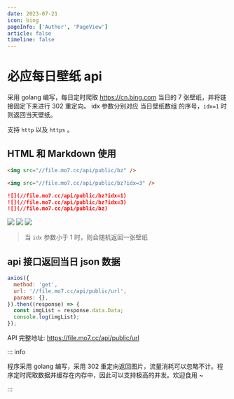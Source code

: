 ```yaml
---
date: 2023-07-21
icon: bing
pageInfo: ['Author', 'PageView']
article: false
timeline: false
---
```


# 必应每日壁纸 api

采用 golang 编写，每日定时爬取 https://cn.bing.com 当日的 7 张壁纸，并将链接固定下来进行 302 重定向。 idx 参数分别对应 当日壁纸数组 的序号，`idx=1` 时则返回当天壁纸。

支持 `http` 以及 `https` 。

## HTML 和 Markdown 使用

```html
<img src="//file.mo7.cc/api/public/bz" />

<img src="//file.mo7.cc/api/public/bz?idx=3" />
```

```markdown
![](//file.mo7.cc/api/public/bz?idx=1)
![](//file.mo7.cc/api/public/bz?idx=3)
![](//file.mo7.cc/api/public/bz)
```

![](//file.mo7.cc/api/public/bz?idx=1)
![](//file.mo7.cc/api/public/bz?idx=3)
![](//file.mo7.cc/api/public/bz)

> 当 `idx` 参数小于 1 时，则会随机返回一张壁纸

## api 接口返回当日 json 数据

```js
axios({
  method: 'get',
  url: '//file.mo7.cc/api/public/url',
  params: {},
}).then((response) => {
  const imgList = response.data.Data;
  console.log(imgList);
});
```

API 完整地址:
https://file.mo7.cc/api/public/url

::: info

程序采用 golang 编写，采用 302 重定向返回图片，流量消耗可以忽略不计。程序定时爬取数据并缓存在内存中，因此可以支持极高的并发。欢迎食用 ~

:::

